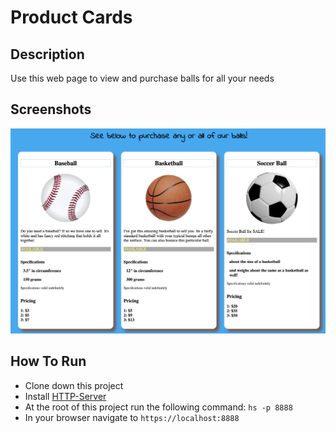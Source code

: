 # Product Cards

## Description
Use this web page to view and purchase balls for all your needs

## Screenshots

![Main View](https://raw.githubusercontent.com/meesterbaumer/product-cards/master/screenshots/screenshot.png)


## How To Run
* Clone down this project
* Install [HTTP-Server](https://www.npmjs.com/package/http-server)
* At the root of this project run the following command: `hs -p 8888`
* In your browser navigate to `https://localhost:8888`




